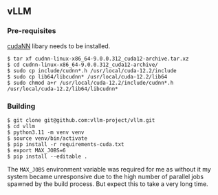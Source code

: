 ## vLLM

### Pre-requisites
[cudaNN](https://developer.nvidia.com/cudnn) libary needs to be installed.
```console
$ tar xf cudnn-linux-x86_64-9.0.0.312_cuda12-archive.tar.xz
$ cd cudnn-linux-x86_64-9.0.0.312_cuda12-archive/
$ sudo cp include/cudnn*.h /usr/local/cuda-12.2/include
$ sudo cp lib64/libcudnn* /usr/local/cuda-12.2/lib64
$ sudo chmod a+r /usr/local/cuda-12.2/include/cudnn*.h /usr/local/cuda-12.2/lib64/libcudnn*
```

### Building

```console
$ git clone git@github.com:vllm-project/vllm.git
$ cd vllm
$ python3.11 -m venv venv
$ source venv/bin/activate
$ pip install -r requirements-cuda.txt
$ export MAX_JOBS=6
$ pip install --editable .
```
The `MAX_JOBS` environment variable was required for me as without it my system
became unresponsive due to the high number of parallel jobs spawned by the build
process. But expect this to take a very long time.

